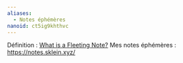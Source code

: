 ```yaml
---
aliases:
  - Notes éphémères
nanoid: ct5ig9khthvc
---
```

Définition : [What is a Fleeting Note?](https://writing.bobdoto.computer/what-is-a-fleeting-note/)
Mes notes éphémères : https://notes.sklein.xyz/
